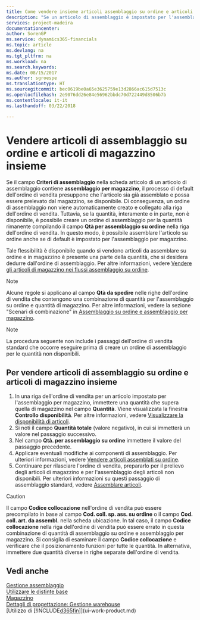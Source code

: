 ```yaml
---
title: Come vendere insieme articoli assemblaggio su ordine e articoli in magazzino | Microsoft Docs
description: "Se un articolo di assemblaggio è impostato per l'assemblaggio per magazzino, il processo dell'ordine di vendita di default presuppone che l'articolo sia già assemblato e che possa essere prelevato dal magazzino, se disponibile. Tuttavia se una parte (o tutta) della quantità non è disponibile, è possibile scegliere al volo di creare un ordine di assemblaggio per la quantità rimanente."
services: project-madeira
documentationcenter: 
author: SorenGP
ms.service: dynamics365-financials
ms.topic: article
ms.devlang: na
ms.tgt_pltfrm: na
ms.workload: na
ms.search.keywords: 
ms.date: 08/15/2017
ms.author: sgroespe
ms.translationtype: HT
ms.sourcegitcommit: bec0619be0a65e3625759e13d2866ac615d7513c
ms.openlocfilehash: 2e9076dd26e84e56962bbdc70d722449d8506b7b
ms.contentlocale: it-it
ms.lasthandoff: 03/22/2018

---
```

# <a name="sell-assemble-to-order-items-and-inventory-items-together"></a>Vendere articoli di assemblaggio su ordine e articoli di magazzino insieme
Se il campo **Criteri di assemblaggio** nella scheda articolo di un articolo di assemblaggio contiene **assemblaggio per magazzino**, il processo di default dell'ordine di vendita presuppone che l'articolo sia già assemblato e possa essere prelevato dal magazzino, se disponibile. Di conseguenza, un ordine di assemblaggio non viene automaticamente creato e collegato alla riga dell'ordine di vendita. Tuttavia, se la quantità, interamente o in parte, non è disponibile, è possibile creare un ordine di assemblaggio per la quantità rimanente compilando il campo **Qtà per assemblaggio su ordine** nella riga dell'ordine di vendita. In questo modo, è possibile assemblare l'articolo su ordine anche se di default è impostato per l'assemblaggio per magazzino.  

Tale flessibilità è disponibile quando si vendono articoli da assemblare su ordine e in magazzino è presente una parte della quantità, che si desidera dedurre dall'ordine di assemblaggio. Per altre informazioni, vedere [Vendere gli articoli di magazzino nei flussi assemblaggio su ordine](assembly-how-to-sell-inventory-items-in-assemble-to-order-flows.md).  

> [!NOTE]  
>  Alcune regole si applicano al campo **Qtà da spedire** nelle righe dell'ordine di vendita che contengono una combinazione di quantità per l'assemblaggio su ordine e quantità di magazzino. Per altre informazioni, vedere la sezione "Scenari di combinazione" in [Assemblaggio su ordine e assemblaggio per magazzino](assembly-assemble-to-order-or-assemble-to-stock.md).  

> [!NOTE]  
>  La procedura seguente non include i passaggi dell'ordine di vendita standard che occorre eseguire prima di creare un ordine di assemblaggio per le quantità non disponibili.

## <a name="to-sell-assemble-to-order-items-and-inventory-items-together"></a>Per vendere articoli di assemblaggio su ordine e articoli di magazzino insieme  
1.  In una riga dell'ordine di vendita per un articolo impostato per l'assemblaggio per magazzino, immettere una quantità che supera quella di magazzino nel campo **Quantità**. Viene visualizzata la finestra **Controllo disponibilità**. Per altre informazioni, vedere [Visualizzare la disponibilità di articoli](inventory-how-availability-overview.md). 
2.  Si noti il campo **Quantità totale** (valore negativo), in cui si immetterà un valore nel passaggio successivo.  
3.  Nel campo **Qtà. per assemblaggio su ordine** immettere il valore del passaggio precedente.  
4.  Applicare eventuali modifiche ai componenti di assemblaggio. Per ulteriori informazioni, vedere [Vendere articoli assemblati su ordine](assembly-how-to-sell-items-assembled-to-order.md).  
5.  Continuare per rilasciare l'ordine di vendita, prepararlo per il prelievo degli articoli di magazzino e per l'assemblaggio degli articoli non disponibili. Per ulteriori informazioni su questi passaggio di assemblaggio standard, vedere [Assemblare articoli](assembly-how-to-assemble-items.md).  

> [!CAUTION]  
>  Il campo **Codice collocazione** nell'ordine di vendita può essere precompilato in base al campo **Cod. coll. sp. ass. su ordine** o il campo **Cod. coll. art. da assembl.** nella scheda ubicazione. In tal caso, il campo **Codice collocazione** nella riga dell'ordine di vendita può essere errato in questa combinazione di quantità di assemblaggio su ordine e assemblaggio per magazzino. Si consiglia di esaminare il campo **Codice collocazione** e verificare che il posizionamento funzioni per tutte le quantità. In alternativa, immettere due quantità diverse in righe separate dell'ordine di vendita.  

## <a name="see-also"></a>Vedi anche  
[Gestione assemblaggio](assembly-assemble-items.md)  
[Utilizzare le distinte base](inventory-how-work-BOMs.md)  
[Magazzino](inventory-manage-inventory.md)  
[Dettagli di progettazione: Gestione warehouse](design-details-warehouse-management.md)  
[Utilizzo di [!INCLUDE[d365fin](includes/d365fin_md.md)]](ui-work-product.md)

